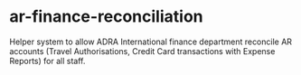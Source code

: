 # ar-finance-reconciliation
Helper system to allow ADRA International finance department reconcile AR accounts (Travel Authorisations, Credit Card transactions with Expense Reports) for all staff.
